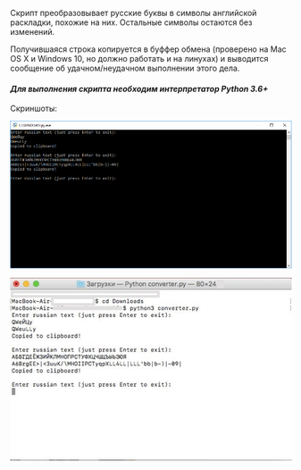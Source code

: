 Скрипт преобразовывает русские буквы в символы английской раскладки, похожие на них. Остальные символы остаются без изменений.

Получившаяся строка копируется в буффер обмена (проверено на Mac OS X и Windows 10, но должно работать и на линухах) и выводится сообщение об удачном/неудачном выполнении этого дела.

#### *Для выполнения скрипта необходим интерпретатор Python 3.6+*

Скриншоты:

![windows10](/win.PNG)

![macosx](/mac.jpg)
